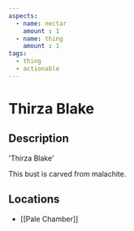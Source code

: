 ```yaml
---
aspects: 
  - name: nectar
    amount : 1
  - name: thing
    amount : 1
tags:
  - thing
  - actionable
---
```


# Thirza Blake

## Description
'Thirza Blake'

This bust is carved from malachite.
## Locations
- [[Pale Chamber]]